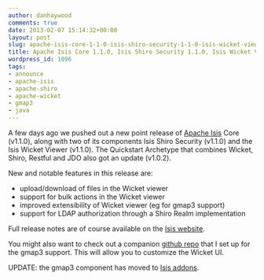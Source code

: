 ```yaml
---
author: danhaywood
comments: true
date: 2013-02-07 15:14:32+00:00
layout: post
slug: apache-isis-core-1-1-0-isis-shiro-security-1-1-0-isis-wicket-viewer-1-1-0
title: Apache Isis Core 1.1.0, Isis Shiro Security 1.1.0, Isis Wicket Viewer 1.1.0
wordpress_id: 1096
tags:
- announce
- apache-isis
- apache-shiro
- apache-wicket
- gmap3
- java
---
```


A few days ago we pushed out a new point release of [Apache Isis](http://isis.apache.org) Core (v1.1.0), along with two of its components Isis Shiro Security (v1.1.0) and the Isis Wicket Viewer (v1.1.0).  The Quickstart Archetype that combines Wicket, Shiro, Restful and JDO also got an update (v1.0.2).

New and notable features in this release are:

  * upload/download of files in the Wicket viewer
  * support for bulk actions in the Wicket viewer
  * improved extensibility of Wicket viewer (eg for gmap3 support)
  * support for LDAP authorization through a Shiro Realm implementation

Full release notes are of course available on the [Isis website](http://isis.apache.org).

You might also want to check out a companion [github repo](https://github.com/danhaywood/isis-wicket-gmap3) that I set up for the gmap3 support.  This will allow you to customize the Wicket UI.

UPDATE: the gmap3 component has moved to [Isis addons](http://isisaddons.org).
